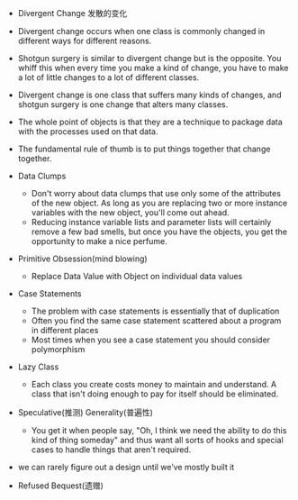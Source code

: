 + Divergent Change 发散的变化

+ Divergent change occurs when one class is commonly changed in different ways for different reasons.

+ Shotgun surgery is similar to divergent change but is the opposite. You whiff this when every time you make a kind of change, you have to make a lot of little changes to a lot of different classes.

+ Divergent change is one class that suffers many kinds of changes, and shotgun surgery is one change that alters many classes.

+ The whole point of objects is that they are a technique to package data with the processes used on that data.

+ The fundamental rule of thumb is to put things together that change together.

+ Data Clumps
    + Don't worry about data clumps that use only some of the attributes of the new object. As long as you are replacing two or more instance variables with the new object, you'll come out ahead.
    + Reducing instance variable lists and parameter lists will certainly remove a few bad smells, but once you have the objects, you get the opportunity to make a nice perfume.

+ Primitive Obsession(mind blowing)
    + Replace Data Value with Object on individual data values

+ Case Statements
    + The problem with case statements is essentially that of duplication
    + Often you find the same case statement scattered about a program in different places
    + Most times when you see a case statement you should consider polymorphism

+ Lazy Class
    + Each class you create costs money to maintain and understand. A class that isn't doing enough to pay for itself should be eliminated.

+ Speculative(推测) Generality(普遍性)
    + You get it when people say, "Oh, I think we need the ability to do this kind of thing someday" and thus want all sorts of hooks and special cases to handle things that aren't required.

+ we can rarely figure out a design until we’ve mostly built it

+ Refused Bequest(遗赠)


